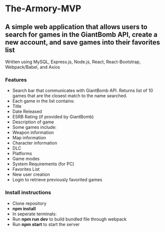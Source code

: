 # The-Armory-MVP

## A simple web application that allows users to search for games in the GiantBomb API, create a new account, and save games into their favorites list

Written using MySQL, Express.js, Node.js, React, React-Bootstrap, Webpack/Babel, and Axios

### Features
 * Search bar that communicates with GiantBomb API. Returns list of 10 games that are the closest match to the name searched.
 * Each game in the list contains:
  * Title
  * Date Released
  * ESRB Rating (if provided by GiantBomb)
  * Description of game
  * Some games include:
   * Weapon information
   * Map information
   * Character information
   * DLC
   * Platforms
   * Game modes
   * System Requirements (for PC)
 * Favorites List
 * New user creation
 * Login to retrieve previously favorited games

### Install instructions
 * Clone repository
 * **npm install**
 * In seperate terminals:
  * Run **npm run dev** to build bundled file through webpack
  * Run **npm start** to start the server

